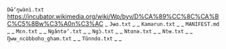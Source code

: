 `Dʉ̌ʼŋwànì.txt`	https://incubator.wikimedia.org/wiki/Wp/byv/D%CA%89%CC%8C%CA%BC%C5%8Bw%C3%A0n%C3%AC	_
`Jʉɑ.txt`	_	_
`Kamərun.txt`	_	_
`MANIFEST.md`	_	_
`Mɛn.txt`	_	_
`Ngǎntəʼ.txt`	_	_
`Ngɔ̀.txt`	_	_
`Ntɑnə.txt`	_	_
`Ntʉ.txt`	_	_
`Ŋwʉ_ncòbbɑhɑ_gham.txt`	_	_
`Tǔnndɑ.txt`	_	_
